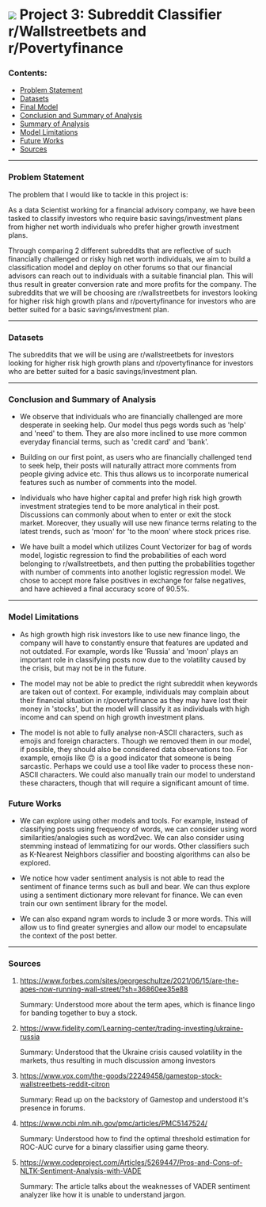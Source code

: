 # ![](https://ga-dash.s3.amazonaws.com/production/assets/logo-9f88ae6c9c3871690e33280fcf557f33.png) Project 3: Subreddit Classifier r/Wallstreetbets and r/Povertyfinance


### Contents:
- [Problem Statement](#Problem-Statement)
- [Datasets](#Datasets)
- [Final Model](#Final-Model)
- [Conclusion and Summary of Analysis](#Conclusion-and-Recommendations)
- [Summary of Analysis](#Summary-of-Analysis)
- [Model Limitations](#Model-Limitations)
- [Future Works](#Future-Works)
- [Sources](#Sources)

---

### Problem Statement

The problem that I would like to tackle in this project is: 

As a data Scientist working for a financial advisory company, we have been tasked to classify investors who require basic savings/investment plans from higher net worth individuals who prefer higher growth investment plans. 

Through comparing 2 different subreddits that are reflective of such financially challenged or risky high net worth individuals, we aim to build a classification model and deploy on other forums so that our financial advisors can reach out to individuals with a suitable financial plan. This will thus result in greater conversion rate and more profits for the company. The subreddits that we will be choosing are r/wallstreetbets for investors looking for higher risk high growth plans and r/povertyfinance for investors who are better suited for a basic savings/investment plan.

---

### Datasets

The subreddits that we will be using are r/wallstreetbets for investors looking for higher risk high growth plans and r/povertyfinance for investors who are better suited for a basic savings/investment plan.

---

### Conclusion and Summary of Analysis

- We observe that individuals who are financially challenged are more desperate in seeking help. Our model thus pegs words such as 'help' and 'need' to them. They are also more inclined to use more common everyday financial terms, such as 'credit card' and 'bank'.

- Building on our first point, as users who are financially challenged tend to seek help, their posts will naturally attract more comments from people giving advice etc. This thus allows us to incorporate numerical features such as number of comments into the model.

- Individuals who have higher capital and prefer high risk high growth investment strategies tend to be more analytical in their post. Discussions can commonly about when to enter or exit the stock market. Moreover, they usually will use new finance terms relating to the latest trends, such as 'moon' for 'to the moon' where stock prices rise.

- We have built a model which utilizes Count Vectorizer for bag of words model, logistic regression to find the probabilities of each word belonging to r/wallstreetbets, and then putting the probabilities together with number of comments into another logistic regression model. We chose to accept more false positives in exchange for false negatives, and have achieved a final accuracy score of 90.5%. 

---

### Model Limitations

- As high growth high risk investors like to use new finance lingo, the company will have to constantly ensure that features are updated and not outdated. For example, words like 'Russia' and 'moon' plays an important role in classifying posts now due to the volatility caused by the crisis, but may not be in the future.


- The model may not be able to predict the right subreddit when keywords are taken out of context. For example, individuals may complain about their financial situation in r/povertyfinance as they may have lost their money in 'stocks', but the model will classify it as individuals with high income and can spend on high growth investment plans.


-  The model is not able to fully analyse non-ASCII characters, such as emojis and foreign characters. Though we removed them in our model, if possible, they should also be considered data observations too. For example, emojis like 🙃 is a good indicator that someone is being sarcastic. Perhaps we could use a tool like vader to process these non-ASCII characters. We could also manually train our model to understand these characters, though that will require a significant amount of time.

### Future Works

- We can explore using other models and tools. For example, instead of classifying posts using frequency of words, we can consider using word similarities/analogies such as word2vec. We can also consider using stemming instead of lemmatizing for our words. Other classifiers such as K-Nearest Neighbors classifier and boosting algorithms can also be explored.


- We notice how vader sentiment analysis is not able to read the sentiment of finance terms such as bull and bear. We can thus explore using a sentiment dictionary more relevant for finance. We can even train our own sentiment library for the model.


- We can also expand ngram words to include 3 or more words. This will allow us to find greater synergies and allow our model to encapsulate the context of the post better.
---

### Sources
    
1. https://www.forbes.com/sites/georgeschultze/2021/06/15/are-the-apes-now-running-wall-street/?sh=36860ee35e88
    
    Summary: Understood more about the term apes, which is finance lingo for banding together to buy a stock.
    
    
    
2. https://www.fidelity.com/Learning-center/trading-investing/ukraine-russia

   Summary: Understood that the Ukraine crisis caused volatility in the markets, thus resulting in much discussion among investors
   
   
3. https://www.vox.com/the-goods/22249458/gamestop-stock-wallstreetbets-reddit-citron

    Summary: Read up on the backstory of Gamestop and understood it's presence in forums.
    
    
4. https://www.ncbi.nlm.nih.gov/pmc/articles/PMC5147524/
    
    Summary: Understood how to find the optimal threshold estimation for ROC-AUC curve for a binary classifier using game theory.
    
    
5. https://www.codeproject.com/Articles/5269447/Pros-and-Cons-of-NLTK-Sentiment-Analysis-with-VADE
    
    Summary: The article talks about the weaknesses of VADER sentiment analyzer like how it is unable to understand jargon.
